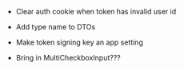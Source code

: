 - Clear auth cookie when token has invalid user id
- Add type name to DTOs
- Make token signing key an app setting

- Bring in MultiCheckboxInput???
